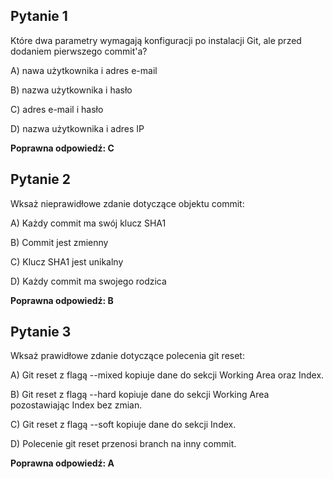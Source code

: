 ## Pytanie 1

Które dwa parametry wymagają konfiguracji po instalacji Git, ale przed dodaniem pierwszego commit'a? 

A) nawa użytkownika i adres e-mail

B) nazwa użytkownika i hasło

C) adres e-mail i hasło

D) nazwa użytkownika i adres IP

**Poprawna odpowiedź: C**
	 
## Pytanie 2

Wksaż nieprawidłowe zdanie dotyczące objektu commit:

A) Każdy commit ma swój klucz SHA1

B) Commit jest zmienny

C) Klucz SHA1 jest unikalny

D) Każdy commit ma swojego rodzica

**Poprawna odpowiedź: B**
    
## Pytanie 3

Wksaż prawidłowe zdanie dotyczące polecenia git reset:

A) Git reset z flagą --mixed kopiuje dane do sekcji Working Area oraz Index.

B) Git reset z flagą --hard kopiuje dane do sekcji Working Area pozostawiając Index bez zmian.

C) Git reset z flagą --soft kopiuje dane do sekcji Index.

D) Polecenie git reset przenosi branch na inny commit.

**Poprawna odpowiedź: A**
